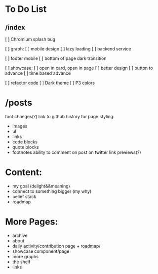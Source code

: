 # To Do List 

## /index
[ ] Chromium splash bug

[ ] graph:
	[ ] mobile design
	[ ] lazy loading
	[ ] backend service
	
[ ] footer mobile
[ ] bottom of page dark transition

[ ] showcase:
	[ ] open in card, open in page
	[ ] better design
	[ ] button to advance
	[ ] time based advance

[ ] refactor code
[ ] Dark theme
[ ] P3 colors

# /posts
font changes(?)
link to github history for page
styling:
- images
- ul
- links
- code blocks
- quote blocks
- footnotes
ability to comment on post on twitter
link previews(?)

# Content:
- my goal (delight&&meaning)
- connect to something bigger (my why)
- belief stack
- roadmap

# More Pages:
- archive
- about
- daily activity/contribution page + roadmap/
- showcase component/page
- more graphs
- the shelf
- links
